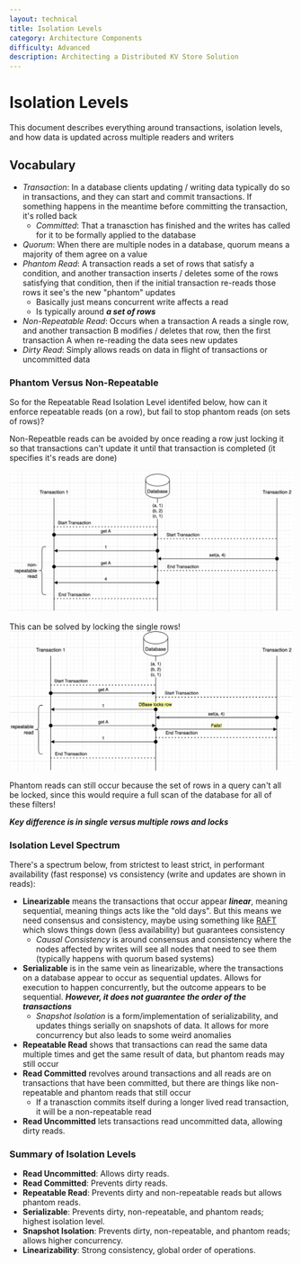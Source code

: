 ```yaml
---
layout: technical
title: Isolation Levels
category: Architecture Components
difficulty: Advanced
description: Architecting a Distributed KV Store Solution
---
```


# Isolation Levels
This document describes everything around transactions, isolation levels, and how data is updated across multiple readers and writers 

## Vocabulary
- *Transaction*: In a database clients updating / writing data typically do so in transactions, and they can start and commit transactions. If something happens in the meantime before committing the transaction, it's rolled back
    - *Committed*: That a tranasction has finished and the writes has called for it to be formally applied to the database 
- *Quorum*: When there are multiple nodes in a database, quorum means a majority of them agree on a value
- *Phantom Read*: A transaction reads a set of rows that satisfy a condition, and another transaction inserts / deletes some of the rows satisfying that condition, then if the initial transaction re-reads those rows it see's the new "phantom" updates
    - Basically just means concurrent write affects a read
    - Is typically around ***a set of rows***
- *Non-Repeatable Read*: Occurs when a transaction A reads a single row, and another transaction B modifies / deletes that row, then the first transaction A when re-reading the data sees new updates
- *Dirty Read*: Simply allows reads on data in flight of transactions or uncommitted data

### Phantom Versus Non-Repeatable
So for the Repeatable Read Isolation Level identifed below, how can it enforce repeatable reads (on a row), but fail to stop phantom reads (on sets of rows)?

Non-Repeatble reads can be avoided by once reading a row just locking it so that transactions can't update it until that transaction is completed (it specifies it's reads are done)

![Non-Repeatable Read](images/non_repeatable_read.png)

This can be solved by locking the single rows!
![Repeatable Read](images/repeatable_read.png)

Phantom reads can still occur because the set of rows in a query can't all be locked, since this would require a full scan of the database for all of these filters!

***Key difference is in single versus multiple rows and locks***

### Isolation Level Spectrum
There's a spectrum below, from strictest to least strict, in performant availability (fast response) vs consistency (write and updates are shown in reads):
- **Linearizable** means the transactions that occur appear ***linear***, meaning sequential, meaning things acts like the "old days". But this means we need consensus and consistency, maybe using something like [RAFT](https://github.com/lsprangers/raft-course/blob/main/index.md) which slows things down (less availability) but guarantees consistency
    - *Causal Consistency* is around consensus and consistency where the nodes affected by writes will see all nodes that need to see them (typically happens with quorum based systems)
- **Serializable** is in the same vein as linearizable, where the transactions on a database appear to occur as sequential updates. Allows for execution to happen concurrently, but the outcome appears to be sequential. ***However, it does not guarantee the order of the transactions***
    - *Snapshot Isolation* is a form/implementation of serializability, and updates things serially on snapshots of data. It allows for more concurrency but also leads to some weird anomalies
- **Repeatable Read** shows that transactions can read the same data multiple times and get the same result of data, but phantom reads may still occur
- **Read Committed** revolves around transactions and all reads are on transactions that have been committed, but there are things like non-repeatable and phantom reads that still occur
    - If a tranasction commits itself during a longer lived read transaction, it will be a non-repeatable read
- **Read Uncommitted** lets transactions read uncommitted data, allowing dirty reads.

### Summary of Isolation Levels
- **Read Uncommitted**: Allows dirty reads.
- **Read Committed**: Prevents dirty reads.
- **Repeatable Read**: Prevents dirty and non-repeatable reads but allows phantom reads.
- **Serializable**: Prevents dirty, non-repeatable, and phantom reads; highest isolation level.
- **Snapshot Isolation**: Prevents dirty, non-repeatable, and phantom reads; allows higher concurrency.
- **Linearizability**: Strong consistency, global order of operations.